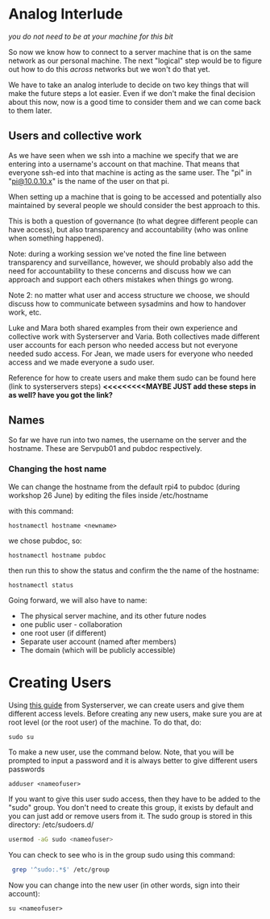 # Analog Interlude
_you do not need to be at your machine for this bit_

So now we know how to connect to a server machine that is on the same network as our personal machine. The next "logical" step would be to figure out how to do this _across_ networks but we won't do that yet. 

We have to take an analog interlude to decide on two key things that will make the future steps a lot easier.  Even if we don't make the final decision about this now, now is a good time to consider them and we can come back to them later.
## Users and collective work

As we have seen when we ssh into a machine we specify that we are entering into a username's account on that machine. That means that everyone ssh-ed into that machine is acting as the same user. The "pi" in "pi@10.0.10.x" is the name of the user on that pi. 

When setting up a machine that is going to be accessed and potentially also maintained by several people we should consider the best approach to this. 

This is both a question of governance (to what degree different people can have access), but also transparency and accountability (who was online when something happened). 

Note: during a working session we've noted the fine line between transparency and surveillance, however, we should probably also add the need for accountability to these concerns and discuss how we can approach and support each others mistakes when things go wrong. 

Note 2: no matter what user and access structure we choose, we should discuss how to communicate between sysadmins and how to handover work, etc. 

Luke and Mara both shared examples from their own experience and collective work with Systerserver and Varia. Both collectives made different user accounts for each person who needed access but not everyone needed sudo access.  For Jean, we made users for everyone who needed access and we made everyone a sudo user.

Reference for how to create users and make them sudo can be found here (link to systerservers steps) **<<<<<<<<<MAYBE JUST add these steps in as well? have you got the link?**
## Names

So far we have run into two names, the username on the server and the hostname. These are Servpub01 and pubdoc respectively. 
### Changing the host name
We can change the hostname from the default rpi4 to pubdoc (during workshop 26 June) by editing the files inside /etc/hostname 

with this command:

``` shell
hostnamectl hostname <newname>
```

we chose pubdoc, so:

``` shell
hostnamectl hostname pubdoc
```

then run this to show the status and confirm the the name of the hostname:

``` shell
hostnamectl status
```


Going forward, we will also have to name:

- The physical server machine, and its other future nodes
- one public user - collaboration
- one root user (if different)
- Separate user account (named after members)
- The domain (which will be publicly accessible)
# Creating Users

Using [this guide](https://alexandria.anarchaserver.org/index.php/Access_server) from Systerserver, we can create users and give them different access levels. 
Before creating any new users, make sure you are at root level (or the root user) of the machine. To do that, do:
```shell
sudo su
```

To make a new user, use the command below. Note, that you will be prompted to input a password and it is always better to give different users passwords
```shell
adduser <nameofuser>
```

If you want to give this user sudo access, then they have to be added to the "sudo" group. You don't need to create this group, it exists by default and you can just add or remove users from it. The sudo group is stored in this directory: /etc/sudoers.d/
```bash
usermod -aG sudo <nameofuser>
```

You can check to see who is in the group sudo using this command:
```bash
 grep '^sudo:.*$' /etc/group
```

Now you can change into the new user (in other words, sign into their account):
```shell
su <nameofuser>
```